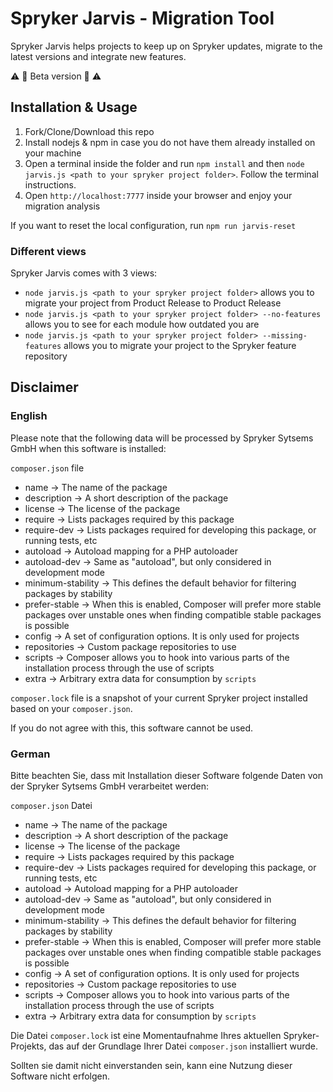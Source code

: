 # Spryker Jarvis - Migration Tool
Spryker Jarvis helps projects to keep up on Spryker updates, migrate to the latest versions and integrate new features.

:warning: :rotating_light: Beta version :rotating_light: :warning:

## Installation & Usage

1. Fork/Clone/Download this repo
2. Install nodejs & npm in case you do not have them already installed on your machine 
3. Open a terminal inside the folder and run `npm install` and then `node jarvis.js <path to your spryker project folder>`. Follow the terminal instructions.
4. Open `http://localhost:7777` inside your browser and enjoy your migration analysis

If you want to reset the local configuration, run `npm run jarvis-reset`

### Different views

Spryker Jarvis comes with 3 views:

* `node jarvis.js <path to your spryker project folder>` allows you to migrate your project from Product Release to Product Release
* `node jarvis.js <path to your spryker project folder> --no-features` allows you to see for each module how outdated you are
* `node jarvis.js <path to your spryker project folder> --missing-features` allows you to migrate your project to the Spryker feature repository	

## Disclaimer

### English

Please note that the following data will be processed by Spryker Sytsems GmbH when this software is installed:
	
`composer.json` file

* name -> The name of the package
* description -> A short description of the package
* license -> The license of the package
* require -> Lists packages required by this package
* require-dev -> Lists packages required for developing this package, or running tests, etc
* autoload -> Autoload mapping for a PHP autoloader
* autoload-dev -> Same as "autoload", but only considered in development mode
* minimum-stability -> This defines the default behavior for filtering packages by stability
* prefer-stable -> When this is enabled, Composer will prefer more stable packages over unstable ones when finding compatible stable packages is possible
* config -> A set of configuration options. It is only used for projects
* repositories -> Custom package repositories to use
* scripts -> Composer allows you to hook into various parts of the installation process through the use of scripts
* extra -> Arbitrary extra data for consumption by `scripts`

`composer.lock` file is a snapshot of your current Spryker project installed based on your `composer.json`.

If you do not agree with this, this software cannot be used.

### German

Bitte beachten Sie, dass mit Installation dieser Software folgende Daten von der Spryker Sytsems GmbH verarbeitet werden:

`composer.json` Datei

* name -> The name of the package
* description -> A short description of the package
* license -> The license of the package
* require -> Lists packages required by this package
* require-dev -> Lists packages required for developing this package, or running tests, etc
* autoload -> Autoload mapping for a PHP autoloader
* autoload-dev -> Same as "autoload", but only considered in development mode
* minimum-stability -> This defines the default behavior for filtering packages by stability
* prefer-stable -> When this is enabled, Composer will prefer more stable packages over unstable ones when finding compatible stable packages is possible
* config -> A set of configuration options. It is only used for projects
* repositories -> Custom package repositories to use
* scripts -> Composer allows you to hook into various parts of the installation process through the use of scripts
* extra -> Arbitrary extra data for consumption by `scripts`

Die Datei `composer.lock` ist eine Momentaufnahme Ihres aktuellen Spryker-Projekts, das auf der Grundlage Ihrer Datei `composer.json` installiert wurde.

Sollten sie damit nicht einverstanden sein, kann eine Nutzung dieser Software nicht erfolgen. 

